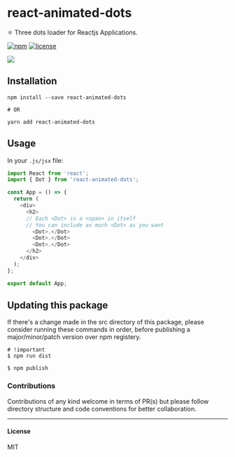 # react-animated-dots
⚛ Three dots loader for Reactjs Applications.

[![npm](https://img.shields.io/npm/v/react-animated-dots.svg?style=flat-square)](https://www.npmjs.com/package/react-animated-dots)
[![license](https://img.shields.io/github/license/mashape/apistatus.svg?style=flat-square)]()

![](http://i.imgur.com/F974dxj.gif)

## Installation

```shell
npm install --save react-animated-dots

# OR

yarn add react-animated-dots
```

## Usage
In your `.js/jsx` file:

```javascript
import React from 'react';
import { Dot } from 'react-animated-dots';

const App = () => {
  return (
    <div>
      <h2>
      // Each <Dot> is a <span> in itself
      // You can include as much <Dot> as you want
        <Dot>.</Dot>
        <Dot>.</Dot>
        <Dot>.</Dot>
      </h2>
    </div>
  );
};

export default App;
```

## Updating this package
If there's a change made in the src directory of this package, please consider running these commands in order, before publishing a major/minor/patch version over npm registery.

```shell
# !important
$ npm run dist

$ npm publish
```


### Contributions
Contributions of any kind welcome in terms of PR(s) but please follow directory structure and code conventions for better collaboration.

---

#### License
MIT
